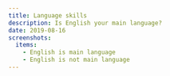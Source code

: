 ```yaml
---
title: Language skills
description: Is English your main language?
date: 2019-08-16
screenshots:
  items:
    - English is main language
    - English is not main language
---
```

